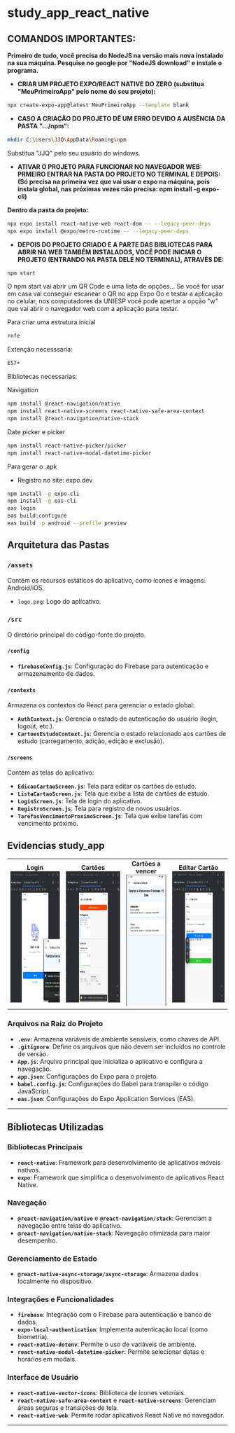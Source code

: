 # study_app_react_native

## **COMANDOS IMPORTANTES:**

**Primeiro de tudo, você precisa do NodeJS na versão mais nova instalado na sua máquina. Pesquise no google por "NodeJS download" e instale o programa.**

- **CRIAR UM PROJETO EXPO/REACT NATIVE DO ZERO (substitua "MeuPrimeiroApp" pelo nome do seu projeto):**
````bash
npx create-expo-app@latest MeuPrimeiroApp --template blank
````
- **CASO A CRIAÇÃO DO PROJETO DÊ UM ERRO DEVIDO A AUSÊNCIA DA PASTA ".../npm":**
````bash
mkdir C:\Users\JJQ\AppData\Roaming\npm
````
Substitua "JJQ" pelo seu usuário do windows.
- **ATIVAR O PROJETO PARA FUNCIONAR NO NAVEGADOR WEB:**
**PRMEIRO ENTRAR NA PASTA DO PROJETO NO TERMINAL E DEPOIS:** 
**(Só precisa na primeira vez que vai usar o expo na máquina, pois instala global, nas próximas vezes não precisa: npm install -g expo-cli)**
            
**Dentro da pasta do projeto:**
````bash
npx expo install react-native-web react-dom -- --legacy-peer-deps
npx expo install @expo/metro-runtime -- --legacy-peer-deps
````
- **DEPOIS DO PROJETO CRIADO E A PARTE DAS BIBLIOTECAS PARA ABRIR NA WEB TAMBÉM INSTALADOS, VOCÊ PODE INICIAR O PROJETO (ENTRANDO NA PASTA DELE NO TERMINAL), ATRAVÉS DE:**
````bash
npm start
````
O npm start vai abrir um QR Code e uma lista de opções... Se você for usar em casa vai conseguir escanear o QR no app Expo Go e testar a aplicação no celular, nos computadores da UNIESP você pode apertar a opção "w" que vai abrir o navegador web com a aplicação para testar.

Para criar uma estrutura inicial
````bash
rnfe
````
Extenção necesssaria:
````bash
ES7+
````
Bibliotecas necessarias:

Navigation
````bash
npm install @react-navigation/native
npm install react-native-screens react-native-safe-area-context
npm install @react-navigation/native-stack
````

Date picker e picker
````bash
npm install react-native-picker/picker
npm install react-native-modal-datetime-picker
````

Para gerar o .apk
- Registro no site: expo.dev
````bash
npm install -g expo-cli
npm install -g eas-cli
eas login
eas build:configure
eas build -p android --profile preview
````

## **Arquitetura das Pastas**

### **`/assets`**
Contém os recursos estáticos do aplicativo, como ícones e imagens:
Android/iOS.
- `logo.png`: Logo do aplicativo.

### **`/src`**
O diretório principal do código-fonte do projeto.

#### **`/config`**
- **`firebaseConfig.js`**: Configuração do Firebase para autenticação e armazenamento de dados.

#### **`/contexts`**
Armazena os contextos do React para gerenciar o estado global:
- **`AuthContext.js`**: Gerencia o estado de autenticação do usuário (login, logout, etc.).
- **`CartoesEstudoContext.js`**: Gerencia o estado relacionado aos cartões de estudo (carregamento, adição, edição e exclusão).

#### **`/screens`**
Contém as telas do aplicativo:
- **`EdicaoCartaoScreen.js`**: Tela para editar os cartões de estudo.
- **`ListaCartaoScreen.js`**: Tela que exibe a lista de cartões de estudo.
- **`LoginScreen.js`**: Tela de login do aplicativo.
- **`RegistroScreen.js`**: Tela para registro de novos usuários.
- **`TarefasVencimentoProximoScreen.js`**: Tela que exibe tarefas com vencimento próximo.

## Evidencias study_app

<table>
  <tr>
    <td align="center">
      <b>Login</b><br>
      <img src="https://github.com/Danielpqueiroz/study_app_react-native/blob/main/study-app/assets/login.png?raw=true" height="300px" />
    </td>
    <td align="center">
      <b>Cartões</b><br>
      <img src="https://github.com/Danielpqueiroz/study_app_react-native/blob/main/study-app/assets/cartoes.png?raw=true" height="300px" />
    </td>
    <td align="center">
      <b>Cartões a vencer</b><br>
      <img src="https://github.com/Danielpqueiroz/study_app_react-native/blob/main/study-app/assets/cartoesVencimento.png?raw=true" height="300px" />
    </td>
    <td align="center">
      <b>Editar Cartão</b><br>
      <img src="https://github.com/Danielpqueiroz/study_app_react-native/blob/main/study-app/assets/adicaoCartao.png?raw=true" height="300px" />
    </td>
  </tr>
</table>

### Arquivos na Raiz do Projeto
- **`.env`**: Armazena variáveis de ambiente sensíveis, como chaves de API.
- **`.gitignore`**: Define os arquivos que não devem ser incluídos no controle de versão.
- **`App.js`**: Arquivo principal que inicializa o aplicativo e configura a navegação.
- **`app.json`**: Configurações do Expo para o projeto.
- **`babel.config.js`**: Configurações do Babel para transpilar o código JavaScript.
- **`eas.json`**: Configurações do Expo Application Services (EAS).

---

## **Bibliotecas Utilizadas**

### **Bibliotecas Principais**
- **`react-native`**: Framework para desenvolvimento de aplicativos móveis nativos.
- **`expo`**: Framework que simplifica o desenvolvimento de aplicativos React Native.

### **Navegação**
- **`@react-navigation/native`** e **`@react-navigation/stack`**: Gerenciam a navegação entre telas do aplicativo.
- **`@react-navigation/native-stack`**: Navegação otimizada para maior desempenho.

### **Gerenciamento de Estado**
- **`@react-native-async-storage/async-storage`**: Armazena dados localmente no dispositivo.

### **Integrações e Funcionalidades**
- **`firebase`**: Integração com o Firebase para autenticação e banco de dados.
- **`expo-local-authentication`**: Implementa autenticação local (como biometria).
- **`react-native-dotenv`**: Permite o uso de variáveis de ambiente.
- **`react-native-modal-datetime-picker`**: Permite selecionar datas e horários em modais.

### **Interface de Usuário**
- **`react-native-vector-icons`**: Biblioteca de ícones vetoriais.
- **`react-native-safe-area-context`** e **`react-native-screens`**: Gerenciam áreas seguras e transições de tela.
- **`react-native-web`**: Permite rodar aplicativos React Native no navegador.

---
